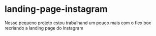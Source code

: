 # landing-page-instagram
Nesse pequeno projeto estou trabalhand um pouco mais com o flex box recriando a landing page do Instagram
